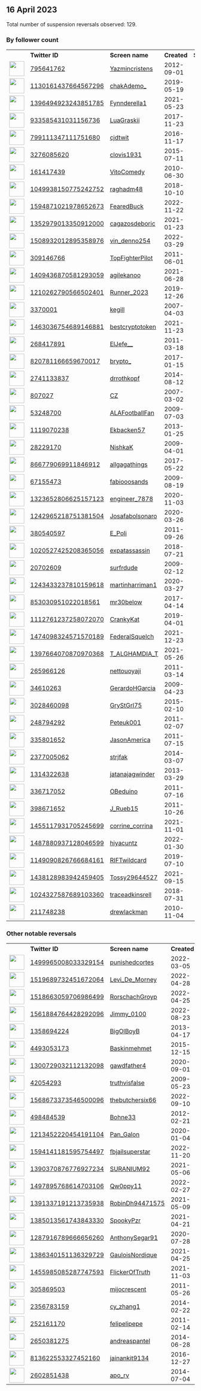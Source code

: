 
## 16 April 2023
Total number of suspension reversals observed: 129.

### By follower count
<table><tr><th></th><th align="left">Twitter ID</th><th align="left">Screen name</th>
<th align="left">Created</th><th align="left">Status</th><th align="left">Suspended</th><th align="left">Followers</th>
<tr><td><a href="https://pbs.twimg.com/profile_images/1579664612798103555/HyyEYmya_normal.jpg"><img src="https://pbs.twimg.com/profile_images/1579664612798103555/HyyEYmya_normal.jpg" width="40px" height="40px" align="center"/></a></td><td><a href="https://twitter.com/intent/user?user_id=795641762">795641762</a></td><td><a href="https://twitter.com/Yazmincristens">Yazmincristens</a></td><td>2012-09-01</td><td align="center"></td><td>2022-12-15</td><td>279382</td></tr>
<tr><td><a href="https://pbs.twimg.com/profile_images/1387607298000965637/tkTOHIhD_normal.jpg"><img src="https://pbs.twimg.com/profile_images/1387607298000965637/tkTOHIhD_normal.jpg" width="40px" height="40px" align="center"/></a></td><td><a href="https://twitter.com/intent/user?user_id=1130161437664567296">1130161437664567296</a></td><td><a href="https://twitter.com/chakAdemo_">chakAdemo_</a></td><td>2019-05-19</td><td align="center"></td><td></td><td>97063</td></tr>
<tr><td><a href="https://pbs.twimg.com/profile_images/1645924809363054593/ytAg6ShN_normal.jpg"><img src="https://pbs.twimg.com/profile_images/1645924809363054593/ytAg6ShN_normal.jpg" width="40px" height="40px" align="center"/></a></td><td><a href="https://twitter.com/intent/user?user_id=1396494923243851785">1396494923243851785</a></td><td><a href="https://twitter.com/Fynnderella1">Fynnderella1</a></td><td>2021-05-23</td><td align="center"></td><td>2023-04-13</td><td>88487</td></tr>
<tr><td><a href="https://pbs.twimg.com/profile_images/1622294772219088898/yYa2_xeC_normal.jpg"><img src="https://pbs.twimg.com/profile_images/1622294772219088898/yYa2_xeC_normal.jpg" width="40px" height="40px" align="center"/></a></td><td><a href="https://twitter.com/intent/user?user_id=933585431031156736">933585431031156736</a></td><td><a href="https://twitter.com/LuaGraskii">LuaGraskii</a></td><td>2017-11-23</td><td align="center"></td><td>2023-03-09</td><td>62216</td></tr>
<tr><td><a href="https://pbs.twimg.com/profile_images/1345095742189277184/n5rIMleh_normal.jpg"><img src="https://pbs.twimg.com/profile_images/1345095742189277184/n5rIMleh_normal.jpg" width="40px" height="40px" align="center"/></a></td><td><a href="https://twitter.com/intent/user?user_id=799111347111751680">799111347111751680</a></td><td><a href="https://twitter.com/cjdtwit">cjdtwit</a></td><td>2016-11-17</td><td align="center"></td><td></td><td>62108</td></tr>
<tr><td><a href="https://pbs.twimg.com/profile_images/1647672984457420800/DH-UbraJ_normal.jpg"><img src="https://pbs.twimg.com/profile_images/1647672984457420800/DH-UbraJ_normal.jpg" width="40px" height="40px" align="center"/></a></td><td><a href="https://twitter.com/intent/user?user_id=3276085620">3276085620</a></td><td><a href="https://twitter.com/clovis1931">clovis1931</a></td><td>2015-07-11</td><td align="center"></td><td></td><td>29736</td></tr>
<tr><td><a href="https://pbs.twimg.com/profile_images/1658288948320542720/xib_L_L__normal.jpg"><img src="https://pbs.twimg.com/profile_images/1658288948320542720/xib_L_L__normal.jpg" width="40px" height="40px" align="center"/></a></td><td><a href="https://twitter.com/intent/user?user_id=161417439">161417439</a></td><td><a href="https://twitter.com/VitoComedy">VitoComedy</a></td><td>2010-06-30</td><td align="center"></td><td>2023-04-14</td><td>25127</td></tr>
<tr><td><a href="https://pbs.twimg.com/profile_images/1245695031316492289/1ugqFv3M_normal.jpg"><img src="https://pbs.twimg.com/profile_images/1245695031316492289/1ugqFv3M_normal.jpg" width="40px" height="40px" align="center"/></a></td><td><a href="https://twitter.com/intent/user?user_id=1049938150775242752">1049938150775242752</a></td><td><a href="https://twitter.com/raghadm48">raghadm48</a></td><td>2018-10-10</td><td align="center"></td><td>2023-03-23</td><td>21159</td></tr>
<tr><td><a href="https://pbs.twimg.com/profile_images/1619575230766219265/RxvNB6NK_normal.jpg"><img src="https://pbs.twimg.com/profile_images/1619575230766219265/RxvNB6NK_normal.jpg" width="40px" height="40px" align="center"/></a></td><td><a href="https://twitter.com/intent/user?user_id=1594871021978652673">1594871021978652673</a></td><td><a href="https://twitter.com/FearedBuck">FearedBuck</a></td><td>2022-11-22</td><td align="center"></td><td>2023-04-12</td><td>19448</td></tr>
<tr><td><a href="https://pbs.twimg.com/profile_images/1658192602036838401/uCVqUx9T_normal.jpg"><img src="https://pbs.twimg.com/profile_images/1658192602036838401/uCVqUx9T_normal.jpg" width="40px" height="40px" align="center"/></a></td><td><a href="https://twitter.com/intent/user?user_id=1352979013350912000">1352979013350912000</a></td><td><a href="https://twitter.com/cagazosdeboric">cagazosdeboric</a></td><td>2021-01-23</td><td align="center"></td><td>2022-05-03</td><td>16691</td></tr>
<tr><td><a href="https://pbs.twimg.com/profile_images/1660298668983951360/nLQTY2Yr_normal.jpg"><img src="https://pbs.twimg.com/profile_images/1660298668983951360/nLQTY2Yr_normal.jpg" width="40px" height="40px" align="center"/></a></td><td><a href="https://twitter.com/intent/user?user_id=1508932012895358976">1508932012895358976</a></td><td><a href="https://twitter.com/vin_denno254">vin_denno254</a></td><td>2022-03-29</td><td align="center"></td><td>2023-04-01</td><td>11652</td></tr>
<tr><td><a href="https://pbs.twimg.com/profile_images/1647795187429826561/qR3QboYs_normal.jpg"><img src="https://pbs.twimg.com/profile_images/1647795187429826561/qR3QboYs_normal.jpg" width="40px" height="40px" align="center"/></a></td><td><a href="https://twitter.com/intent/user?user_id=309146766">309146766</a></td><td><a href="https://twitter.com/TopFighterPilot">TopFighterPilot</a></td><td>2011-06-01</td><td align="center"></td><td></td><td>10464</td></tr>
<tr><td><a href="https://pbs.twimg.com/profile_images/1654041878226952193/GGINTHuR_normal.jpg"><img src="https://pbs.twimg.com/profile_images/1654041878226952193/GGINTHuR_normal.jpg" width="40px" height="40px" align="center"/></a></td><td><a href="https://twitter.com/intent/user?user_id=1409436870581293059">1409436870581293059</a></td><td><a href="https://twitter.com/agilekanoo">agilekanoo</a></td><td>2021-06-28</td><td align="center"></td><td>2023-03-26</td><td>8308</td></tr>
<tr><td><a href="https://pbs.twimg.com/profile_images/1641067861274767360/X6hkJ1Q9_normal.jpg"><img src="https://pbs.twimg.com/profile_images/1641067861274767360/X6hkJ1Q9_normal.jpg" width="40px" height="40px" align="center"/></a></td><td><a href="https://twitter.com/intent/user?user_id=1210262790566502401">1210262790566502401</a></td><td><a href="https://twitter.com/Runner_2023">Runner_2023</a></td><td>2019-12-26</td><td align="center"></td><td>2022-07-19</td><td>7832</td></tr>
<tr><td><a href="https://pbs.twimg.com/profile_images/1593562158335660035/_YzCKhOd_normal.jpg"><img src="https://pbs.twimg.com/profile_images/1593562158335660035/_YzCKhOd_normal.jpg" width="40px" height="40px" align="center"/></a></td><td><a href="https://twitter.com/intent/user?user_id=3370001">3370001</a></td><td><a href="https://twitter.com/kegill">kegill</a></td><td>2007-04-03</td><td align="center"></td><td>2023-04-14</td><td>7695</td></tr>
<tr><td><a href="https://pbs.twimg.com/profile_images/1625497381512048640/5-lqk98b_normal.jpg"><img src="https://pbs.twimg.com/profile_images/1625497381512048640/5-lqk98b_normal.jpg" width="40px" height="40px" align="center"/></a></td><td><a href="https://twitter.com/intent/user?user_id=1463036754689146881">1463036754689146881</a></td><td><a href="https://twitter.com/bestcryptotoken">bestcryptotoken</a></td><td>2021-11-23</td><td align="center"></td><td>2023-03-28</td><td>7142</td></tr>
<tr><td><a href="https://pbs.twimg.com/profile_images/1321407595287093249/kf1g6TcA_normal.jpg"><img src="https://pbs.twimg.com/profile_images/1321407595287093249/kf1g6TcA_normal.jpg" width="40px" height="40px" align="center"/></a></td><td><a href="https://twitter.com/intent/user?user_id=268417891">268417891</a></td><td><a href="https://twitter.com/ElJefe__">ElJefe__</a></td><td>2011-03-18</td><td align="center"></td><td>2022-12-28</td><td>6667</td></tr>
<tr><td><a href="https://pbs.twimg.com/profile_images/1647353880651374594/eji2dGzi_normal.jpg"><img src="https://pbs.twimg.com/profile_images/1647353880651374594/eji2dGzi_normal.jpg" width="40px" height="40px" align="center"/></a></td><td><a href="https://twitter.com/intent/user?user_id=820781166659670017">820781166659670017</a></td><td><a href="https://twitter.com/brypto_">brypto_</a></td><td>2017-01-15</td><td align="center"></td><td>2022-05-11</td><td>6557</td></tr>
<tr><td><a href="https://pbs.twimg.com/profile_images/1590750761914343426/rPOqRruU_normal.jpg"><img src="https://pbs.twimg.com/profile_images/1590750761914343426/rPOqRruU_normal.jpg" width="40px" height="40px" align="center"/></a></td><td><a href="https://twitter.com/intent/user?user_id=2741133837">2741133837</a></td><td><a href="https://twitter.com/drrothkopf">drrothkopf</a></td><td>2014-08-12</td><td align="center"></td><td>2023-04-13</td><td>6076</td></tr>
<tr><td><a href="https://pbs.twimg.com/profile_images/1646485441745506305/xktJFL5u_normal.jpg"><img src="https://pbs.twimg.com/profile_images/1646485441745506305/xktJFL5u_normal.jpg" width="40px" height="40px" align="center"/></a></td><td><a href="https://twitter.com/intent/user?user_id=807027">807027</a></td><td><a href="https://twitter.com/CZ">CZ</a></td><td>2007-03-02</td><td align="center"></td><td>2023-03-16</td><td>5507</td></tr>
<tr><td><a href="https://pbs.twimg.com/profile_images/1649790058025590786/VRg5ilUg_normal.jpg"><img src="https://pbs.twimg.com/profile_images/1649790058025590786/VRg5ilUg_normal.jpg" width="40px" height="40px" align="center"/></a></td><td><a href="https://twitter.com/intent/user?user_id=53248700">53248700</a></td><td><a href="https://twitter.com/ALAFootballFan">ALAFootballFan</a></td><td>2009-07-03</td><td align="center"></td><td></td><td>5481</td></tr>
<tr><td><a href="https://pbs.twimg.com/profile_images/876817538675601408/yG-asE3c_normal.jpg"><img src="https://pbs.twimg.com/profile_images/876817538675601408/yG-asE3c_normal.jpg" width="40px" height="40px" align="center"/></a></td><td><a href="https://twitter.com/intent/user?user_id=1119070238">1119070238</a></td><td><a href="https://twitter.com/Ekbacken57">Ekbacken57</a></td><td>2013-01-25</td><td align="center"></td><td></td><td>5122</td></tr>
<tr><td><a href="https://pbs.twimg.com/profile_images/1247508002741129216/hGetziCC_normal.jpg"><img src="https://pbs.twimg.com/profile_images/1247508002741129216/hGetziCC_normal.jpg" width="40px" height="40px" align="center"/></a></td><td><a href="https://twitter.com/intent/user?user_id=28229170">28229170</a></td><td><a href="https://twitter.com/NishkaK">NishkaK</a></td><td>2009-04-01</td><td align="center"></td><td></td><td>4520</td></tr>
<tr><td><a href="https://pbs.twimg.com/profile_images/1644349692992536577/IPl5Dz1y_normal.jpg"><img src="https://pbs.twimg.com/profile_images/1644349692992536577/IPl5Dz1y_normal.jpg" width="40px" height="40px" align="center"/></a></td><td><a href="https://twitter.com/intent/user?user_id=866779069911846912">866779069911846912</a></td><td><a href="https://twitter.com/allgagathings">allgagathings</a></td><td>2017-05-22</td><td align="center"></td><td>2023-04-12</td><td>4385</td></tr>
<tr><td><a href="https://pbs.twimg.com/profile_images/1152553795253133312/pJHQMBe3_normal.jpg"><img src="https://pbs.twimg.com/profile_images/1152553795253133312/pJHQMBe3_normal.jpg" width="40px" height="40px" align="center"/></a></td><td><a href="https://twitter.com/intent/user?user_id=67155473">67155473</a></td><td><a href="https://twitter.com/fabiooosands">fabiooosands</a></td><td>2009-08-19</td><td align="center"></td><td>2022-09-22</td><td>4158</td></tr>
<tr><td><a href="https://pbs.twimg.com/profile_images/1505347117287718912/a2eYgUqU_normal.jpg"><img src="https://pbs.twimg.com/profile_images/1505347117287718912/a2eYgUqU_normal.jpg" width="40px" height="40px" align="center"/></a></td><td><a href="https://twitter.com/intent/user?user_id=1323652806625157123">1323652806625157123</a></td><td><a href="https://twitter.com/engineer_7878">engineer_7878</a></td><td>2020-11-03</td><td align="center"></td><td>2022-09-29</td><td>3359</td></tr>
<tr><td><a href="https://pbs.twimg.com/profile_images/1653885929671602177/cjivPQpM_normal.jpg"><img src="https://pbs.twimg.com/profile_images/1653885929671602177/cjivPQpM_normal.jpg" width="40px" height="40px" align="center"/></a></td><td><a href="https://twitter.com/intent/user?user_id=1242965218751381504">1242965218751381504</a></td><td><a href="https://twitter.com/Josafabolsonaro">Josafabolsonaro</a></td><td>2020-03-26</td><td align="center"></td><td>2022-11-06</td><td>3065</td></tr>
<tr><td><a href="https://pbs.twimg.com/profile_images/1648275364119019523/5Hpr-eyi_normal.jpg"><img src="https://pbs.twimg.com/profile_images/1648275364119019523/5Hpr-eyi_normal.jpg" width="40px" height="40px" align="center"/></a></td><td><a href="https://twitter.com/intent/user?user_id=380540597">380540597</a></td><td><a href="https://twitter.com/E_Poli">E_Poli</a></td><td>2011-09-26</td><td align="center"></td><td>2023-04-08</td><td>3039</td></tr>
<tr><td><a href="https://pbs.twimg.com/profile_images/1648875355380260874/1RfYIgza_normal.jpg"><img src="https://pbs.twimg.com/profile_images/1648875355380260874/1RfYIgza_normal.jpg" width="40px" height="40px" align="center"/></a></td><td><a href="https://twitter.com/intent/user?user_id=1020527425208365056">1020527425208365056</a></td><td><a href="https://twitter.com/expatassassin">expatassassin</a></td><td>2018-07-21</td><td align="center"></td><td></td><td>2555</td></tr>
<tr><td><a href="https://pbs.twimg.com/profile_images/1647571873868271618/dQv1qr7k_normal.jpg"><img src="https://pbs.twimg.com/profile_images/1647571873868271618/dQv1qr7k_normal.jpg" width="40px" height="40px" align="center"/></a></td><td><a href="https://twitter.com/intent/user?user_id=20702609">20702609</a></td><td><a href="https://twitter.com/surfrdude">surfrdude</a></td><td>2009-02-12</td><td align="center"></td><td></td><td>2428</td></tr>
<tr><td><a href="https://pbs.twimg.com/profile_images/1318545251431182336/87kLHMVZ_normal.jpg"><img src="https://pbs.twimg.com/profile_images/1318545251431182336/87kLHMVZ_normal.jpg" width="40px" height="40px" align="center"/></a></td><td><a href="https://twitter.com/intent/user?user_id=1243433237810159618">1243433237810159618</a></td><td><a href="https://twitter.com/martinharriman1">martinharriman1</a></td><td>2020-03-27</td><td align="center"></td><td></td><td>2382</td></tr>
<tr><td><a href="https://pbs.twimg.com/profile_images/1564649422629519366/hB8cfY10_normal.jpg"><img src="https://pbs.twimg.com/profile_images/1564649422629519366/hB8cfY10_normal.jpg" width="40px" height="40px" align="center"/></a></td><td><a href="https://twitter.com/intent/user?user_id=853030951022018561">853030951022018561</a></td><td><a href="https://twitter.com/mr30below">mr30below</a></td><td>2017-04-14</td><td align="center"></td><td>2023-02-24</td><td>2281</td></tr>
<tr><td><a href="https://pbs.twimg.com/profile_images/1140414035734740994/XKOZoY8D_normal.png"><img src="https://pbs.twimg.com/profile_images/1140414035734740994/XKOZoY8D_normal.png" width="40px" height="40px" align="center"/></a></td><td><a href="https://twitter.com/intent/user?user_id=1112761237258072070">1112761237258072070</a></td><td><a href="https://twitter.com/CrankyKat">CrankyKat</a></td><td>2019-04-01</td><td align="center"></td><td></td><td>1668</td></tr>
<tr><td><a href="https://pbs.twimg.com/profile_images/1479995730572058626/y358RKfX_normal.jpg"><img src="https://pbs.twimg.com/profile_images/1479995730572058626/y358RKfX_normal.jpg" width="40px" height="40px" align="center"/></a></td><td><a href="https://twitter.com/intent/user?user_id=1474098324571570189">1474098324571570189</a></td><td><a href="https://twitter.com/FederalSquelch">FederalSquelch</a></td><td>2021-12-23</td><td align="center"></td><td>2022-03-23</td><td>1487</td></tr>
<tr><td><a href="https://pbs.twimg.com/profile_images/1528167813717929984/YeyXs_rr_normal.jpg"><img src="https://pbs.twimg.com/profile_images/1528167813717929984/YeyXs_rr_normal.jpg" width="40px" height="40px" align="center"/></a></td><td><a href="https://twitter.com/intent/user?user_id=1397664070870970368">1397664070870970368</a></td><td><a href="https://twitter.com/T_ALGHAMDIA_T">T_ALGHAMDIA_T</a></td><td>2021-05-26</td><td align="center"></td><td>2022-12-21</td><td>1459</td></tr>
<tr><td><a href="https://pbs.twimg.com/profile_images/1373005544647094273/1IzrRH7G_normal.jpg"><img src="https://pbs.twimg.com/profile_images/1373005544647094273/1IzrRH7G_normal.jpg" width="40px" height="40px" align="center"/></a></td><td><a href="https://twitter.com/intent/user?user_id=265966126">265966126</a></td><td><a href="https://twitter.com/nettouoyaji">nettouoyaji</a></td><td>2011-03-14</td><td align="center"></td><td>2023-04-06</td><td>1413</td></tr>
<tr><td><a href="https://pbs.twimg.com/profile_images/1570362274/flying-pig1_normal.jpg"><img src="https://pbs.twimg.com/profile_images/1570362274/flying-pig1_normal.jpg" width="40px" height="40px" align="center"/></a></td><td><a href="https://twitter.com/intent/user?user_id=34610263">34610263</a></td><td><a href="https://twitter.com/GerardoHGarcia">GerardoHGarcia</a></td><td>2009-04-23</td><td align="center"></td><td></td><td>1398</td></tr>
<tr><td><a href="https://pbs.twimg.com/profile_images/1660795440344756225/OMOrHYiz_normal.jpg"><img src="https://pbs.twimg.com/profile_images/1660795440344756225/OMOrHYiz_normal.jpg" width="40px" height="40px" align="center"/></a></td><td><a href="https://twitter.com/intent/user?user_id=3028460098">3028460098</a></td><td><a href="https://twitter.com/GryStGrl75">GryStGrl75</a></td><td>2015-02-10</td><td align="center"></td><td></td><td>1355</td></tr>
<tr><td><a href="https://pbs.twimg.com/profile_images/1086685609740111872/TT4hjtE4_normal.jpg"><img src="https://pbs.twimg.com/profile_images/1086685609740111872/TT4hjtE4_normal.jpg" width="40px" height="40px" align="center"/></a></td><td><a href="https://twitter.com/intent/user?user_id=248794292">248794292</a></td><td><a href="https://twitter.com/Peteuk001">Peteuk001</a></td><td>2011-02-07</td><td align="center"></td><td>2022-07-26</td><td>1326</td></tr>
<tr><td><a href="https://pbs.twimg.com/profile_images/1644395146648375297/Oig9b7a8_normal.jpg"><img src="https://pbs.twimg.com/profile_images/1644395146648375297/Oig9b7a8_normal.jpg" width="40px" height="40px" align="center"/></a></td><td><a href="https://twitter.com/intent/user?user_id=335801652">335801652</a></td><td><a href="https://twitter.com/JasonAmerica">JasonAmerica</a></td><td>2011-07-15</td><td align="center"></td><td>2023-04-13</td><td>1194</td></tr>
<tr><td><a href="https://pbs.twimg.com/profile_images/1474261552303857669/lsTaPUxI_normal.jpg"><img src="https://pbs.twimg.com/profile_images/1474261552303857669/lsTaPUxI_normal.jpg" width="40px" height="40px" align="center"/></a></td><td><a href="https://twitter.com/intent/user?user_id=2377005062">2377005062</a></td><td><a href="https://twitter.com/strjfak">strjfak</a></td><td>2014-03-07</td><td align="center"></td><td>2022-03-24</td><td>1121</td></tr>
<tr><td><a href="https://pbs.twimg.com/profile_images/1601590603112124416/zGUnVE84_normal.jpg"><img src="https://pbs.twimg.com/profile_images/1601590603112124416/zGUnVE84_normal.jpg" width="40px" height="40px" align="center"/></a></td><td><a href="https://twitter.com/intent/user?user_id=1314322638">1314322638</a></td><td><a href="https://twitter.com/jatanajagwinder">jatanajagwinder</a></td><td>2013-03-29</td><td align="center"></td><td>2023-03-16</td><td>996</td></tr>
<tr><td><a href="https://pbs.twimg.com/profile_images/1566126364499009536/vHkzzDji_normal.jpg"><img src="https://pbs.twimg.com/profile_images/1566126364499009536/vHkzzDji_normal.jpg" width="40px" height="40px" align="center"/></a></td><td><a href="https://twitter.com/intent/user?user_id=336717052">336717052</a></td><td><a href="https://twitter.com/OBeduino">OBeduino</a></td><td>2011-07-16</td><td align="center"></td><td>2022-09-23</td><td>829</td></tr>
<tr><td><a href="https://pbs.twimg.com/profile_images/1368231356170436613/Wvecogmb_normal.jpg"><img src="https://pbs.twimg.com/profile_images/1368231356170436613/Wvecogmb_normal.jpg" width="40px" height="40px" align="center"/></a></td><td><a href="https://twitter.com/intent/user?user_id=398671652">398671652</a></td><td><a href="https://twitter.com/J_Rueb15">J_Rueb15</a></td><td>2011-10-26</td><td align="center"></td><td>2023-03-29</td><td>806</td></tr>
<tr><td><a href="https://abs.twimg.com/sticky/default_profile_images/default_profile_normal.png"><img src="https://abs.twimg.com/sticky/default_profile_images/default_profile_normal.png" width="40px" height="40px" align="center"/></a></td><td><a href="https://twitter.com/intent/user?user_id=1455117931705245699">1455117931705245699</a></td><td><a href="https://twitter.com/corrine_corrina">corrine_corrina</a></td><td>2021-11-01</td><td align="center"></td><td>2023-03-21</td><td>731</td></tr>
<tr><td><a href="https://pbs.twimg.com/profile_images/1647479210070474753/Wlm8W54F_normal.jpg"><img src="https://pbs.twimg.com/profile_images/1647479210070474753/Wlm8W54F_normal.jpg" width="40px" height="40px" align="center"/></a></td><td><a href="https://twitter.com/intent/user?user_id=1487880937128046599">1487880937128046599</a></td><td><a href="https://twitter.com/hiyacuntz">hiyacuntz</a></td><td>2022-01-30</td><td align="center"></td><td>2022-11-23</td><td>721</td></tr>
<tr><td><a href="https://pbs.twimg.com/profile_images/1646266128199450624/gfhqf-j8_normal.jpg"><img src="https://pbs.twimg.com/profile_images/1646266128199450624/gfhqf-j8_normal.jpg" width="40px" height="40px" align="center"/></a></td><td><a href="https://twitter.com/intent/user?user_id=1149090826766684161">1149090826766684161</a></td><td><a href="https://twitter.com/RIFTwildcard">RIFTwildcard</a></td><td>2019-07-10</td><td align="center"></td><td>2023-04-08</td><td>702</td></tr>
<tr><td><a href="https://pbs.twimg.com/profile_images/1523519506844643328/WTS3yxPQ_normal.jpg"><img src="https://pbs.twimg.com/profile_images/1523519506844643328/WTS3yxPQ_normal.jpg" width="40px" height="40px" align="center"/></a></td><td><a href="https://twitter.com/intent/user?user_id=1438128983942459405">1438128983942459405</a></td><td><a href="https://twitter.com/Tossy29644527">Tossy29644527</a></td><td>2021-09-15</td><td align="center"></td><td>2022-09-28</td><td>673</td></tr>
<tr><td><a href="https://pbs.twimg.com/profile_images/1643247236090822656/Gmf6gF-D_normal.jpg"><img src="https://pbs.twimg.com/profile_images/1643247236090822656/Gmf6gF-D_normal.jpg" width="40px" height="40px" align="center"/></a></td><td><a href="https://twitter.com/intent/user?user_id=1024327587689103360">1024327587689103360</a></td><td><a href="https://twitter.com/traceadkinsrell">traceadkinsrell</a></td><td>2018-07-31</td><td align="center"></td><td>2023-04-06</td><td>653</td></tr>
<tr><td><a href="https://pbs.twimg.com/profile_images/1647114392037896192/Rn6Esoue_normal.jpg"><img src="https://pbs.twimg.com/profile_images/1647114392037896192/Rn6Esoue_normal.jpg" width="40px" height="40px" align="center"/></a></td><td><a href="https://twitter.com/intent/user?user_id=211748238">211748238</a></td><td><a href="https://twitter.com/drewlackman">drewlackman</a></td><td>2010-11-04</td><td align="center"></td><td>2023-03-25</td><td>596</td></tr>
</table>

### Other notable reversals
<table><tr><th></th><th align="left">Twitter ID</th><th align="left">Screen name</th>
<th align="left">Created</th><th align="left">Status</th><th align="left">Suspended</th><th align="left">Followers</th>
<tr><td><a href="https://pbs.twimg.com/profile_images/1647615303986159618/6UMtqSIb_normal.jpg"><img src="https://pbs.twimg.com/profile_images/1647615303986159618/6UMtqSIb_normal.jpg" width="40px" height="40px" align="center"/></a></td><td><a href="https://twitter.com/intent/user?user_id=1499965008033329154">1499965008033329154</a></td><td><a href="https://twitter.com/punishedcortes">punishedcortes</a></td><td>2022-03-05</td><td align="center"></td><td>2022-10-30</td><td>336</td></tr>
<tr><td><a href="https://pbs.twimg.com/profile_images/1661628420525006849/n7ju-IaO_normal.jpg"><img src="https://pbs.twimg.com/profile_images/1661628420525006849/n7ju-IaO_normal.jpg" width="40px" height="40px" align="center"/></a></td><td><a href="https://twitter.com/intent/user?user_id=1519689732451672064">1519689732451672064</a></td><td><a href="https://twitter.com/Levi_De_Morney">Levi_De_Morney</a></td><td>2022-04-28</td><td align="center"></td><td>2023-04-08</td><td>424</td></tr>
<tr><td><a href="https://pbs.twimg.com/profile_images/1647310275907837954/0evF2jir_normal.jpg"><img src="https://pbs.twimg.com/profile_images/1647310275907837954/0evF2jir_normal.jpg" width="40px" height="40px" align="center"/></a></td><td><a href="https://twitter.com/intent/user?user_id=1518663059706986499">1518663059706986499</a></td><td><a href="https://twitter.com/RorschachGroyp">RorschachGroyp</a></td><td>2022-04-25</td><td align="center"></td><td>2022-09-02</td><td>385</td></tr>
<tr><td><a href="https://pbs.twimg.com/profile_images/1583933191399809024/nlewHfXb_normal.jpg"><img src="https://pbs.twimg.com/profile_images/1583933191399809024/nlewHfXb_normal.jpg" width="40px" height="40px" align="center"/></a></td><td><a href="https://twitter.com/intent/user?user_id=1561884764428292096">1561884764428292096</a></td><td><a href="https://twitter.com/Jimmy_0100">Jimmy_0100</a></td><td>2022-08-23</td><td align="center"></td><td>2023-02-13</td><td>71</td></tr>
<tr><td><a href="https://pbs.twimg.com/profile_images/1604373896718843905/r7veWTdW_normal.jpg"><img src="https://pbs.twimg.com/profile_images/1604373896718843905/r7veWTdW_normal.jpg" width="40px" height="40px" align="center"/></a></td><td><a href="https://twitter.com/intent/user?user_id=1358694224">1358694224</a></td><td><a href="https://twitter.com/BigOlBoyB">BigOlBoyB</a></td><td>2013-04-17</td><td align="center">🔒</td><td>2022-12-27</td><td>143</td></tr>
<tr><td><a href="https://pbs.twimg.com/profile_images/1549467716565729284/QbuAU-RY_normal.jpg"><img src="https://pbs.twimg.com/profile_images/1549467716565729284/QbuAU-RY_normal.jpg" width="40px" height="40px" align="center"/></a></td><td><a href="https://twitter.com/intent/user?user_id=4493053173">4493053173</a></td><td><a href="https://twitter.com/Baskinmehmet">Baskinmehmet</a></td><td>2015-12-15</td><td align="center"></td><td>2023-04-08</td><td>397</td></tr>
<tr><td><a href="https://pbs.twimg.com/profile_images/1589625372768772096/_06DLbO7_normal.jpg"><img src="https://pbs.twimg.com/profile_images/1589625372768772096/_06DLbO7_normal.jpg" width="40px" height="40px" align="center"/></a></td><td><a href="https://twitter.com/intent/user?user_id=1300729032112132098">1300729032112132098</a></td><td><a href="https://twitter.com/gawdfather4">gawdfather4</a></td><td>2020-09-01</td><td align="center"></td><td>2023-04-06</td><td>11</td></tr>
<tr><td><a href="https://pbs.twimg.com/profile_images/1657329437484908545/AF0F4L6d_normal.jpg"><img src="https://pbs.twimg.com/profile_images/1657329437484908545/AF0F4L6d_normal.jpg" width="40px" height="40px" align="center"/></a></td><td><a href="https://twitter.com/intent/user?user_id=42054293">42054293</a></td><td><a href="https://twitter.com/truthvisfalse">truthvisfalse</a></td><td>2009-05-23</td><td align="center"></td><td>2022-12-04</td><td>218</td></tr>
<tr><td><a href="https://pbs.twimg.com/profile_images/1590480069260021760/3pzSahhn_normal.jpg"><img src="https://pbs.twimg.com/profile_images/1590480069260021760/3pzSahhn_normal.jpg" width="40px" height="40px" align="center"/></a></td><td><a href="https://twitter.com/intent/user?user_id=1568673373546500096">1568673373546500096</a></td><td><a href="https://twitter.com/thebutchersix66">thebutchersix66</a></td><td>2022-09-10</td><td align="center"></td><td>2023-04-11</td><td>86</td></tr>
<tr><td><a href="https://pbs.twimg.com/profile_images/1577702679995744257/EaMl1VAy_normal.jpg"><img src="https://pbs.twimg.com/profile_images/1577702679995744257/EaMl1VAy_normal.jpg" width="40px" height="40px" align="center"/></a></td><td><a href="https://twitter.com/intent/user?user_id=498484539">498484539</a></td><td><a href="https://twitter.com/Bohne33">Bohne33</a></td><td>2012-02-21</td><td align="center"></td><td>2023-04-06</td><td>144</td></tr>
<tr><td><a href="https://pbs.twimg.com/profile_images/1647529986843082753/oRDX6vOU_normal.jpg"><img src="https://pbs.twimg.com/profile_images/1647529986843082753/oRDX6vOU_normal.jpg" width="40px" height="40px" align="center"/></a></td><td><a href="https://twitter.com/intent/user?user_id=1213452220454191104">1213452220454191104</a></td><td><a href="https://twitter.com/Pan_Galon">Pan_Galon</a></td><td>2020-01-04</td><td align="center"></td><td>2023-04-07</td><td>18</td></tr>
<tr><td><a href="https://pbs.twimg.com/profile_images/1656057798155808771/G-4JURrc_normal.jpg"><img src="https://pbs.twimg.com/profile_images/1656057798155808771/G-4JURrc_normal.jpg" width="40px" height="40px" align="center"/></a></td><td><a href="https://twitter.com/intent/user?user_id=1594141181595754497">1594141181595754497</a></td><td><a href="https://twitter.com/fbjailsuperstar">fbjailsuperstar</a></td><td>2022-11-20</td><td align="center"></td><td>2022-12-20</td><td>38</td></tr>
<tr><td><a href="https://pbs.twimg.com/profile_images/1547199245450633217/inFDsCn8_normal.jpg"><img src="https://pbs.twimg.com/profile_images/1547199245450633217/inFDsCn8_normal.jpg" width="40px" height="40px" align="center"/></a></td><td><a href="https://twitter.com/intent/user?user_id=1390370876776927234">1390370876776927234</a></td><td><a href="https://twitter.com/SURANIUM92">SURANIUM92</a></td><td>2021-05-06</td><td align="center"></td><td>2022-11-23</td><td>47</td></tr>
<tr><td><a href="https://pbs.twimg.com/profile_images/1647373297649065986/5OKPWDid_normal.jpg"><img src="https://pbs.twimg.com/profile_images/1647373297649065986/5OKPWDid_normal.jpg" width="40px" height="40px" align="center"/></a></td><td><a href="https://twitter.com/intent/user?user_id=1497895768614703106">1497895768614703106</a></td><td><a href="https://twitter.com/Qw0ppy11">Qw0ppy11</a></td><td>2022-02-27</td><td align="center">🚫</td><td>2022-07-06</td><td>70</td></tr>
<tr><td><a href="https://pbs.twimg.com/profile_images/1620086020841799682/pgOXEy1c_normal.jpg"><img src="https://pbs.twimg.com/profile_images/1620086020841799682/pgOXEy1c_normal.jpg" width="40px" height="40px" align="center"/></a></td><td><a href="https://twitter.com/intent/user?user_id=1391337191213735938">1391337191213735938</a></td><td><a href="https://twitter.com/RobinDh94471575">RobinDh94471575</a></td><td>2021-05-09</td><td align="center"></td><td>2023-04-05</td><td>93</td></tr>
<tr><td><a href="https://pbs.twimg.com/profile_images/1510011748832751634/qnCAteaK_normal.jpg"><img src="https://pbs.twimg.com/profile_images/1510011748832751634/qnCAteaK_normal.jpg" width="40px" height="40px" align="center"/></a></td><td><a href="https://twitter.com/intent/user?user_id=1385013561743843330">1385013561743843330</a></td><td><a href="https://twitter.com/SpookyPzr">SpookyPzr</a></td><td>2021-04-21</td><td align="center"></td><td>2022-07-07</td><td>393</td></tr>
<tr><td><a href="https://pbs.twimg.com/profile_images/1287955520511512577/Rt21kzGw_normal.jpg"><img src="https://pbs.twimg.com/profile_images/1287955520511512577/Rt21kzGw_normal.jpg" width="40px" height="40px" align="center"/></a></td><td><a href="https://twitter.com/intent/user?user_id=1287916789666656260">1287916789666656260</a></td><td><a href="https://twitter.com/AnthonySegar91">AnthonySegar91</a></td><td>2020-07-28</td><td align="center"></td><td>2022-12-01</td><td>28</td></tr>
<tr><td><a href="https://pbs.twimg.com/profile_images/1656010369326882820/yLEXFZaq_normal.jpg"><img src="https://pbs.twimg.com/profile_images/1656010369326882820/yLEXFZaq_normal.jpg" width="40px" height="40px" align="center"/></a></td><td><a href="https://twitter.com/intent/user?user_id=1386340151136329729">1386340151136329729</a></td><td><a href="https://twitter.com/GauloisNordique">GauloisNordique</a></td><td>2021-04-25</td><td align="center"></td><td>2022-04-05</td><td>476</td></tr>
<tr><td><a href="https://pbs.twimg.com/profile_images/1511850117732749314/t61YT9yK_normal.jpg"><img src="https://pbs.twimg.com/profile_images/1511850117732749314/t61YT9yK_normal.jpg" width="40px" height="40px" align="center"/></a></td><td><a href="https://twitter.com/intent/user?user_id=1455985085287747593">1455985085287747593</a></td><td><a href="https://twitter.com/FlickerOfTruth">FlickerOfTruth</a></td><td>2021-11-03</td><td align="center"></td><td>2022-09-19</td><td>130</td></tr>
<tr><td><a href="https://pbs.twimg.com/profile_images/1647365295512666112/_0dL2FkA_normal.jpg"><img src="https://pbs.twimg.com/profile_images/1647365295512666112/_0dL2FkA_normal.jpg" width="40px" height="40px" align="center"/></a></td><td><a href="https://twitter.com/intent/user?user_id=305869503">305869503</a></td><td><a href="https://twitter.com/mijocrescent">mijocrescent</a></td><td>2011-05-26</td><td align="center"></td><td>2023-04-08</td><td>113</td></tr>
<tr><td><a href="https://pbs.twimg.com/profile_images/1643651708390604805/Xg2pCiR6_normal.jpg"><img src="https://pbs.twimg.com/profile_images/1643651708390604805/Xg2pCiR6_normal.jpg" width="40px" height="40px" align="center"/></a></td><td><a href="https://twitter.com/intent/user?user_id=2356783159">2356783159</a></td><td><a href="https://twitter.com/cy_zhang1">cy_zhang1</a></td><td>2014-02-22</td><td align="center">🚫</td><td>2023-04-08</td><td>7</td></tr>
<tr><td><a href="https://pbs.twimg.com/profile_images/1646363426694787072/TEnICaNe_normal.jpg"><img src="https://pbs.twimg.com/profile_images/1646363426694787072/TEnICaNe_normal.jpg" width="40px" height="40px" align="center"/></a></td><td><a href="https://twitter.com/intent/user?user_id=252161170">252161170</a></td><td><a href="https://twitter.com/felipelipepe">felipelipepe</a></td><td>2011-02-14</td><td align="center"></td><td>2023-03-27</td><td>72</td></tr>
<tr><td><a href="https://pbs.twimg.com/profile_images/1646395443046129664/rngu1ZZZ_normal.jpg"><img src="https://pbs.twimg.com/profile_images/1646395443046129664/rngu1ZZZ_normal.jpg" width="40px" height="40px" align="center"/></a></td><td><a href="https://twitter.com/intent/user?user_id=2650381275">2650381275</a></td><td><a href="https://twitter.com/andreaspantel">andreaspantel</a></td><td>2014-06-28</td><td align="center"></td><td>2023-04-04</td><td>259</td></tr>
<tr><td><a href="https://pbs.twimg.com/profile_images/1617682935288848384/j460puiN_normal.jpg"><img src="https://pbs.twimg.com/profile_images/1617682935288848384/j460puiN_normal.jpg" width="40px" height="40px" align="center"/></a></td><td><a href="https://twitter.com/intent/user?user_id=813622553327452160">813622553327452160</a></td><td><a href="https://twitter.com/jainankit9134">jainankit9134</a></td><td>2016-12-27</td><td align="center"></td><td>2023-04-11</td><td>16</td></tr>
<tr><td><a href="https://pbs.twimg.com/profile_images/1648347691699802112/2afEetTf_normal.jpg"><img src="https://pbs.twimg.com/profile_images/1648347691699802112/2afEetTf_normal.jpg" width="40px" height="40px" align="center"/></a></td><td><a href="https://twitter.com/intent/user?user_id=2602851438">2602851438</a></td><td><a href="https://twitter.com/apo_rv">apo_rv</a></td><td>2014-07-04</td><td align="center">🔒</td><td>2023-04-08</td><td>4</td></tr>
</table>
